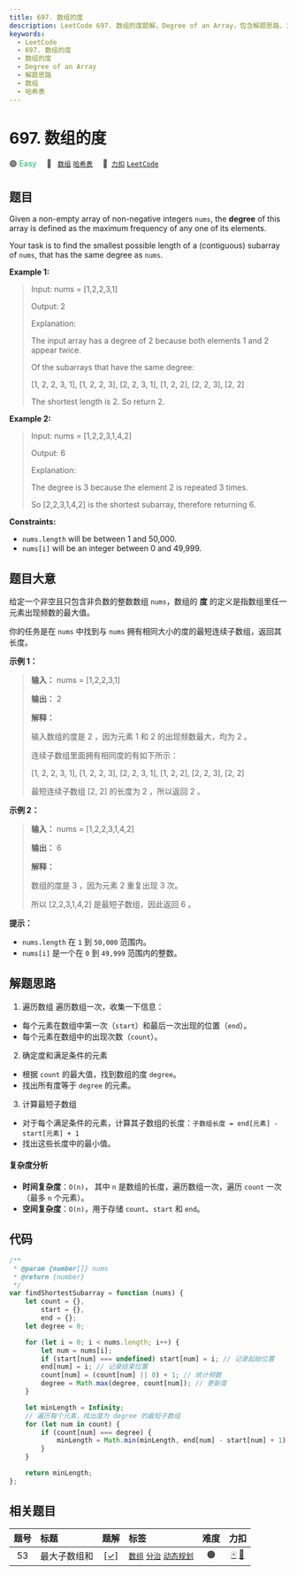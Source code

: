 ```yaml
---
title: 697. 数组的度
description: LeetCode 697. 数组的度题解，Degree of an Array，包含解题思路、复杂度分析以及完整的 JavaScript 代码实现。
keywords:
  - LeetCode
  - 697. 数组的度
  - 数组的度
  - Degree of an Array
  - 解题思路
  - 数组
  - 哈希表
---
```


# 697. 数组的度

🟢 <font color=#15bd66>Easy</font>&emsp; 🔖&ensp; [`数组`](/tag/array.md) [`哈希表`](/tag/hash-table.md)&emsp; 🔗&ensp;[`力扣`](https://leetcode.cn/problems/degree-of-an-array) [`LeetCode`](https://leetcode.com/problems/degree-of-an-array)

## 题目

Given a non-empty array of non-negative integers `nums`, the **degree** of
this array is defined as the maximum frequency of any one of its elements.

Your task is to find the smallest possible length of a (contiguous) subarray
of `nums`, that has the same degree as `nums`.

**Example 1:**

> Input: nums = [1,2,2,3,1]
>
> Output: 2
>
> Explanation:
>
> The input array has a degree of 2 because both elements 1 and 2 appear twice.
>
> Of the subarrays that have the same degree:
>
> [1, 2, 2, 3, 1], [1, 2, 2, 3], [2, 2, 3, 1], [1, 2, 2], [2, 2, 3], [2, 2]
>
> The shortest length is 2. So return 2.

**Example 2:**

> Input: nums = [1,2,2,3,1,4,2]
>
> Output: 6
>
> Explanation:
>
> The degree is 3 because the element 2 is repeated 3 times.
>
> So [2,2,3,1,4,2] is the shortest subarray, therefore returning 6.

**Constraints:**

- `nums.length` will be between 1 and 50,000.
- `nums[i]` will be an integer between 0 and 49,999.

## 题目大意

给定一个非空且只包含非负数的整数数组 `nums`，数组的 **度** 的定义是指数组里任一元素出现频数的最大值。

你的任务是在 `nums` 中找到与 `nums` 拥有相同大小的度的最短连续子数组，返回其长度。

**示例 1：**

> **输入：** nums = [1,2,2,3,1]
>
> **输出：** 2
>
> **解释：**
>
> 输入数组的度是 2 ，因为元素 1 和 2 的出现频数最大，均为 2 。
>
> 连续子数组里面拥有相同度的有如下所示：
>
> [1, 2, 2, 3, 1], [1, 2, 2, 3], [2, 2, 3, 1], [1, 2, 2], [2, 2, 3], [2, 2]
>
> 最短连续子数组 [2, 2] 的长度为 2 ，所以返回 2 。

**示例 2：**

> **输入：** nums = [1,2,2,3,1,4,2]
>
> **输出：** 6
>
> **解释：**
>
> 数组的度是 3 ，因为元素 2 重复出现 3 次。
>
> 所以 [2,2,3,1,4,2] 是最短子数组，因此返回 6 。

**提示：**

- `nums.length` 在 `1` 到 `50,000` 范围内。
- `nums[i]` 是一个在 `0` 到 `49,999` 范围内的整数。

## 解题思路

1. 遍历数组
   遍历数组一次，收集一下信息：

- 每个元素在数组中第一次（`start`）和最后一次出现的位置（`end`）。
- 每个元素在数组中的出现次数（`count`）。

2. 确定度和满足条件的元素

- 根据 `count` 的最大值，找到数组的度 `degree`。
- 找出所有度等于 `degree` 的元素。

3. 计算最短子数组

- 对于每个满足条件的元素，计算其子数组的长度：`子数组长度 = end[元素] - start[元素] + 1`
- 找出这些长度中的最小值。

#### 复杂度分析

- **时间复杂度**：`O(n)`， 其中 `n` 是数组的长度，遍历数组一次，遍历 `count` 一次（最多 `n` 个元素）。
- **空间复杂度**：`O(n)`，用于存储 `count`、`start` 和 `end`。

## 代码

```javascript
/**
 * @param {number[]} nums
 * @return {number}
 */
var findShortestSubarray = function (nums) {
	let count = {},
		start = {},
		end = {};
	let degree = 0;

	for (let i = 0; i < nums.length; i++) {
		let num = nums[i];
		if (start[num] === undefined) start[num] = i; // 记录起始位置
		end[num] = i; // 记录结束位置
		count[num] = (count[num] || 0) + 1; // 统计频数
		degree = Math.max(degree, count[num]); // 更新度
	}

	let minLength = Infinity;
	// 遍历每个元素，找出度为 degree 的最短子数组
	for (let num in count) {
		if (count[num] === degree) {
			minLength = Math.min(minLength, end[num] - start[num] + 1);
		}
	}

	return minLength;
};
```

## 相关题目

<!-- prettier-ignore -->
| 题号 | 标题 | 题解 | 标签 | 难度 | 力扣 |
| :------: | :------ | :------: | :------ | :------: | :------: |
| 53 | 最大子数组和 | [[✓]](/problem/0053.md) |  [`数组`](/tag/array.md) [`分治`](/tag/divide-and-conquer.md) [`动态规划`](/tag/dynamic-programming.md) | 🟠 | [🀄️](https://leetcode.cn/problems/maximum-subarray) [🔗](https://leetcode.com/problems/maximum-subarray) |